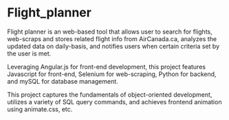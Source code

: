 # Flight_planner

Flight planner is an web-based tool that allows user to search for flights, web-scraps and stores related flight info from AirCanada.ca, analyzes the updated data on daily-basis, and notifies users when certain criteria set by the user is met.

Leveraging Angular.js for front-end development, this project features Javascript for front-end, Selenium for web-scraping, Python for backend, and mySQL for database management.

This project captures the fundamentals of object-oriented development, utilizes a variety of SQL query commands, and achieves frontend animation using animate.css, etc.
